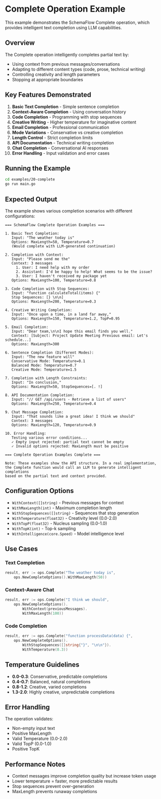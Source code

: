 # Complete Operation Example

This example demonstrates the SchemaFlow Complete operation, which provides intelligent text completion using LLM capabilities.

## Overview

The Complete operation intelligently completes partial text by:
- Using context from previous messages/conversations
- Adapting to different content types (code, prose, technical writing)
- Controlling creativity and length parameters
- Stopping at appropriate boundaries

## Key Features Demonstrated

1. **Basic Text Completion** - Simple sentence completion
2. **Context-Aware Completion** - Using conversation history
3. **Code Completion** - Programming with stop sequences
4. **Creative Writing** - Higher temperature for imaginative content
5. **Email Completion** - Professional communication
6. **Mode Variations** - Conservative vs creative completion
7. **Length Control** - Strict completion limits
8. **API Documentation** - Technical writing completion
9. **Chat Completion** - Conversational AI responses
10. **Error Handling** - Input validation and error cases

## Running the Example

```bash
cd examples/20-complete
go run main.go
```

## Expected Output

The example shows various completion scenarios with different configurations:

```
=== SchemaFlow Complete Operation Examples ===

1. Basic Text Completion:
   Input: "The weather today is"
   Options: MaxLength=50, Temperature=0.7
   (Would complete with LLM-generated continuation)

2. Completion with Context:
   Input: "Please send me the"
   Context: 3 messages
     1. User: I need help with my order
     2. Assistant: I'd be happy to help! What seems to be the issue?
     3. User: I haven't received my package yet
   Options: MaxLength=100, Temperature=0.8

3. Code Completion with Stop Sequences:
   Input: "function calculateTotal(items) {"
   Stop Sequences: [} \n\n]
   Options: MaxLength=200, Temperature=0.3

4. Creative Writing Completion:
   Input: "Once upon a time, in a land far away,"
   Options: MaxLength=150, Temperature=1.2, TopP=0.95

5. Email Completion:
   Input: "Dear team,\n\nI hope this email finds you well."
   Context: [Subject: Project Update Meeting Previous email: Let's schedule...]
   Options: MaxLength=300

6. Sentence Completion (Different Modes):
   Input: "The new feature will"
   Conservative Mode: Temperature=0.1
   Balanced Mode: Temperature=0.7
   Creative Mode: Temperature=1.5

7. Completion with Length Constraints:
   Input: "In conclusion,"
   Options: MaxLength=50, StopSequences=[. !]

8. API Documentation Completion:
   Input: "// GET /api/users - Retrieve a list of users"
   Options: MaxLength=250, Temperature=0.4

9. Chat Message Completion:
   Input: "That sounds like a great idea! I think we should"
   Context: 3 messages
   Options: MaxLength=120, Temperature=0.9

10. Error Handling:
   Testing various error conditions...
   ✓ Empty input rejected: partial text cannot be empty
   ✓ Invalid options rejected: MaxLength must be positive

=== Complete Operation Examples Complete ===

Note: These examples show the API structure. In a real implementation,
the Complete function would call an LLM to generate intelligent completions
based on the partial text and context provided.
```

## Configuration Options

- `WithContext([]string)` - Previous messages for context
- `WithMaxLength(int)` - Maximum completion length
- `WithStopSequences([]string)` - Sequences that stop generation
- `WithTemperature(float32)` - Creativity level (0.0-2.0)
- `WithTopP(float32)` - Nucleus sampling (0.0-1.0)
- `WithTopK(int)` - Top-k sampling
- `WithIntelligence(core.Speed)` - Model intelligence level

## Use Cases

### Text Completion
```go
result, err := ops.Complete("The weather today is",
    ops.NewCompleteOptions().WithMaxLength(50))
```

### Context-Aware Chat
```go
result, err := ops.Complete("I think we should",
    ops.NewCompleteOptions().
        WithContext(previousMessages).
        WithMaxLength(100))
```

### Code Completion
```go
result, err := ops.Complete("function processData(data) {",
    ops.NewCompleteOptions().
        WithStopSequences([]string{"}", "\n\n"}).
        WithTemperature(0.3))
```

## Temperature Guidelines

- **0.0-0.3**: Conservative, predictable completions
- **0.4-0.7**: Balanced, natural completions
- **0.8-1.2**: Creative, varied completions
- **1.3-2.0**: Highly creative, unpredictable completions

## Error Handling

The operation validates:
- Non-empty input text
- Positive MaxLength
- Valid Temperature (0.0-2.0)
- Valid TopP (0.0-1.0)
- Positive TopK

## Performance Notes

- Context messages improve completion quality but increase token usage
- Lower temperature = faster, more predictable results
- Stop sequences prevent over-generation
- MaxLength prevents runaway completions
